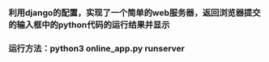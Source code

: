 ### 利用django的配置，实现了一个简单的web服务器，返回浏览器提交的输入框中的python代码的运行结果并显示
### 运行方法：python3 online_app.py runserver
